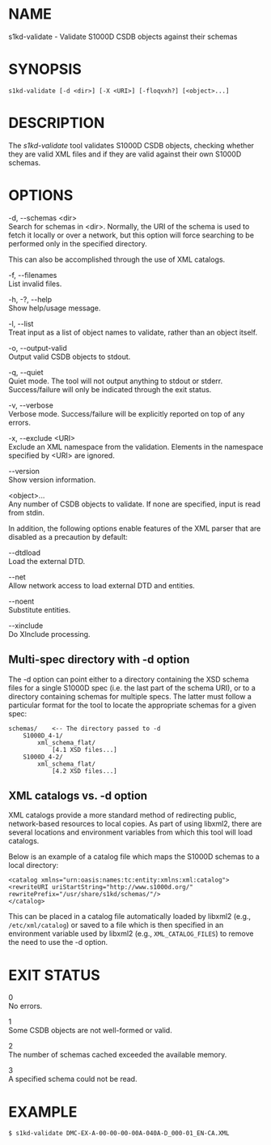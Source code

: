 NAME
====

s1kd-validate - Validate S1000D CSDB objects against their schemas

SYNOPSIS
========

    s1kd-validate [-d <dir>] [-X <URI>] [-floqvxh?] [<object>...]

DESCRIPTION
===========

The *s1kd-validate* tool validates S1000D CSDB objects, checking whether
they are valid XML files and if they are valid against their own S1000D
schemas.

OPTIONS
=======

-d, --schemas &lt;dir&gt;  
Search for schemas in &lt;dir&gt;. Normally, the URI of the schema is
used to fetch it locally or over a network, but this option will force
searching to be performed only in the specified directory.

This can also be accomplished through the use of XML catalogs.

-f, --filenames  
List invalid files.

-h, -?, --help  
Show help/usage message.

-l, --list  
Treat input as a list of object names to validate, rather than an object
itself.

-o, --output-valid  
Output valid CSDB objects to stdout.

-q, --quiet  
Quiet mode. The tool will not output anything to stdout or stderr.
Success/failure will only be indicated through the exit status.

-v, --verbose  
Verbose mode. Success/failure will be explicitly reported on top of any
errors.

-x, --exclude &lt;URI&gt;  
Exclude an XML namespace from the validation. Elements in the namespace
specified by &lt;URI&gt; are ignored.

--version  
Show version information.

&lt;object&gt;...  
Any number of CSDB objects to validate. If none are specified, input is
read from stdin.

In addition, the following options enable features of the XML parser
that are disabled as a precaution by default:

--dtdload  
Load the external DTD.

--net  
Allow network access to load external DTD and entities.

--noent  
Substitute entities.

--xinclude  
Do XInclude processing.

Multi-spec directory with -d option
-----------------------------------

The -d option can point either to a directory containing the XSD schema
files for a single S1000D spec (i.e. the last part of the schema URI),
or to a directory containing schemas for multiple specs. The latter must
follow a particular format for the tool to locate the appropriate
schemas for a given spec:

    schemas/    <-- The directory passed to -d
        S1000D_4-1/
            xml_schema_flat/
                [4.1 XSD files...]
        S1000D_4-2/
            xml_schema_flat/
                [4.2 XSD files...]

XML catalogs vs. -d option
--------------------------

XML catalogs provide a more standard method of redirecting public,
network-based resources to local copies. As part of using libxml2, there
are several locations and environment variables from which this tool
will load catalogs.

Below is an example of a catalog file which maps the S1000D schemas to a
local directory:

    <catalog xmlns="urn:oasis:names:tc:entity:xmlns:xml:catalog">
    <rewriteURI uriStartString="http://www.s1000d.org/"
    rewritePrefix="/usr/share/s1kd/schemas/"/>
    </catalog>

This can be placed in a catalog file automatically loaded by libxml2
(e.g., `/etc/xml/catalog`) or saved to a file which is then specified in
an environment variable used by libxml2 (e.g., `XML_CATALOG_FILES`) to
remove the need to use the -d option.

EXIT STATUS
===========

0  
No errors.

1  
Some CSDB objects are not well-formed or valid.

2  
The number of schemas cached exceeded the available memory.

3  
A specified schema could not be read.

EXAMPLE
=======

    $ s1kd-validate DMC-EX-A-00-00-00-00A-040A-D_000-01_EN-CA.XML
